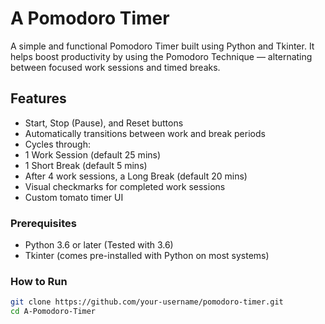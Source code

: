 # A Pomodoro Timer
A simple and functional Pomodoro Timer built using Python and Tkinter. It helps boost productivity by using the Pomodoro Technique — alternating between focused work sessions and timed breaks.

## Features

-  Start, Stop (Pause), and Reset buttons
-  Automatically transitions between work and break periods
-  Cycles through:
  - 1 Work Session (default 25 mins)
  - 1 Short Break (default 5 mins)
  - After 4 work sessions, a Long Break (default 20 mins)
-  Visual checkmarks for completed work sessions
-  Custom tomato timer UI

### Prerequisites

- Python 3.6 or later (Tested with 3.6)
- Tkinter (comes pre-installed with Python on most systems)

### How to Run

   ```bash
   git clone https://github.com/your-username/pomodoro-timer.git
   cd A-Pomodoro-Timer
